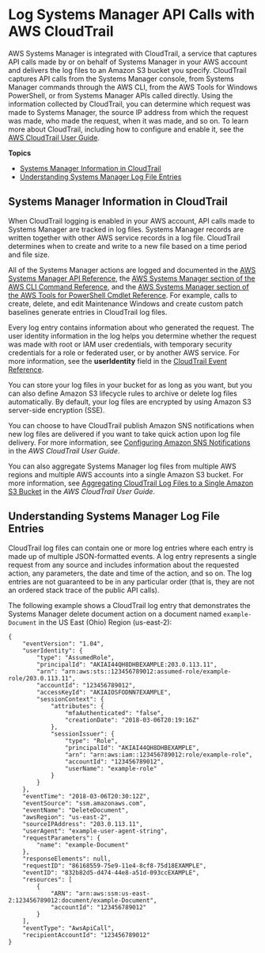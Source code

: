 # Log Systems Manager API Calls with AWS CloudTrail<a name="monitoring-cloudtrail-logs"></a>

AWS Systems Manager is integrated with CloudTrail, a service that captures API calls made by or on behalf of Systems Manager in your AWS account and delivers the log files to an Amazon S3 bucket you specify\. CloudTrail captures API calls from the Systems Manager console, from Systems Manager commands through the AWS CLI, from the AWS Tools for Windows PowerShell, or from Systems Manager APIs called directly\. Using the information collected by CloudTrail, you can determine which request was made to Systems Manager, the source IP address from which the request was made, who made the request, when it was made, and so on\. To learn more about CloudTrail, including how to configure and enable it, see the [AWS CloudTrail User Guide](http://docs.aws.amazon.com/awscloudtrail/latest/userguide/)\.

**Topics**
+ [Systems Manager Information in CloudTrail](#monitoring-cloudtrail-logs-log-entries-about)
+ [Understanding Systems Manager Log File Entries](#monitoring-cloudtrail-logs-log-entries-example)

## Systems Manager Information in CloudTrail<a name="monitoring-cloudtrail-logs-log-entries-about"></a>

When CloudTrail logging is enabled in your AWS account, API calls made to Systems Manager are tracked in log files\. Systems Manager records are written together with other AWS service records in a log file\. CloudTrail determines when to create and write to a new file based on a time period and file size\. 

All of the Systems Manager actions are logged and documented in the [AWS Systems Manager API Reference](http://docs.aws.amazon.com/systems-manager/latest/APIReference/), the [AWS Systems Manager section of the AWS CLI Command Reference](http://docs.aws.amazon.com/cli/latest/reference/ssm/index.html), and the [AWS Systems Manager section of the AWS Tools for PowerShell Cmdlet Reference](http://docs.aws.amazon.com/powershell/latest/reference/items/Amazon_Simple_Systems_Management_cmdlets.html)\. For example, calls to create, delete, and edit Maintenance Windows and create custom patch baselines generate entries in CloudTrail log files\.

Every log entry contains information about who generated the request\. The user identity information in the log helps you determine whether the request was made with root or IAM user credentials, with temporary security credentials for a role or federated user, or by another AWS service\. For more information, see the **userIdentity** field in the [CloudTrail Event Reference](http://docs.aws.amazon.com/awscloudtrail/latest/userguide/event_reference_top_level.html)\.

You can store your log files in your bucket for as long as you want, but you can also define Amazon S3 lifecycle rules to archive or delete log files automatically\. By default, your log files are encrypted by using Amazon S3 server\-side encryption \(SSE\)\.

You can choose to have CloudTrail publish Amazon SNS notifications when new log files are delivered if you want to take quick action upon log file delivery\. For more information, see [Configuring Amazon SNS Notifications](http://docs.aws.amazon.com/awscloudtrail/latest/userguide/getting_notifications_top_level.html) in the *AWS CloudTrail User Guide*\.

You can also aggregate Systems Manager log files from multiple AWS regions and multiple AWS accounts into a single Amazon S3 bucket\. For more information, see [Aggregating CloudTrail Log Files to a Single Amazon S3 Bucket](http://docs.aws.amazon.com/awscloudtrail/latest/userguide/aggregating_logs_top_level.html) in the *AWS CloudTrail User Guide*\.

## Understanding Systems Manager Log File Entries<a name="monitoring-cloudtrail-logs-log-entries-example"></a>

CloudTrail log files can contain one or more log entries where each entry is made up of multiple JSON\-formatted events\. A log entry represents a single request from any source and includes information about the requested action, any parameters, the date and time of the action, and so on\. The log entries are not guaranteed to be in any particular order \(that is, they are not an ordered stack trace of the public API calls\)\.

The following example shows a CloudTrail log entry that demonstrates the Systems Manager delete document action on a document named `example-Document` in the US East \(Ohio\) Region \(us\-east\-2\):

```
{
    "eventVersion": "1.04",
    "userIdentity": {
        "type": "AssumedRole",
        "principalId": "AKIAI44QH8DHBEXAMPLE:203.0.113.11",
        "arn": "arn:aws:sts::123456789012:assumed-role/example-role/203.0.113.11",
        "accountId": "123456789012",
        "accessKeyId": "AKIAIOSFODNN7EXAMPLE",
        "sessionContext": {
            "attributes": {
                "mfaAuthenticated": "false",
                "creationDate": "2018-03-06T20:19:16Z"
            },
            "sessionIssuer": {
                "type": "Role",
                "principalId": "AKIAI44QH8DHBEXAMPLE",
                "arn": "arn:aws:iam::123456789012:role/example-role",
                "accountId": "123456789012",
                "userName": "example-role"
            }
        }
    },
    "eventTime": "2018-03-06T20:30:12Z",
    "eventSource": "ssm.amazonaws.com",
    "eventName": "DeleteDocument",
    "awsRegion": "us-east-2",
    "sourceIPAddress": "203.0.113.11",
    "userAgent": "example-user-agent-string",
    "requestParameters": {
        "name": "example-Document"
    },
    "responseElements": null,
    "requestID": "86168559-75e9-11e4-8cf8-75d18EXAMPLE",
    "eventID": "832b82d5-d474-44e8-a51d-093ccEXAMPLE",
    "resources": [
        {
            "ARN": "arn:aws:ssm:us-east-2:123456789012:document/example-Document",
            "accountId": "123456789012"
        }
    ],
    "eventType": "AwsApiCall",
    "recipientAccountId": "123456789012"
}
```